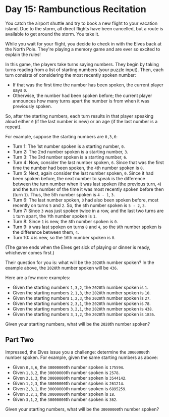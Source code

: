 # Day 15: Rambunctious Recitation

You catch the airport shuttle and try to book a new flight to your vacation island. Due to the storm, all direct flights have been cancelled, but a route is available to get around the storm. You take it.

While you wait for your flight, you decide to check in with the Elves back at the North Pole. They're playing a memory game and are ever so excited to explain the rules!

In this game, the players take turns saying numbers. They begin by taking turns reading from a list of starting numbers (your puzzle input). Then, each turn consists of considering the most recently spoken number:

  - If that was the first time the number has been spoken, the current player says `0`.
  - Otherwise, the number had been spoken before; the current player announces how many turns apart the number is from when it was previously spoken.

So, after the starting numbers, each turn results in that player speaking aloud either `0` (if the last number is new) or an age (if the last number is a repeat).

For example, suppose the starting numbers are `0,3,6`:

  - Turn 1: The 1st number spoken is a starting number, `0`.
  - Turn 2: The 2nd number spoken is a starting number, `3`.
  - Turn 3: The 3rd number spoken is a starting number, `6`.
  - Turn 4: Now, consider the last number spoken, `6`. Since that was the first time the number had been spoken, the `4`th number spoken is `0`.
  - Turn 5: Next, again consider the last number spoken, `0`. Since it had been spoken before, the next number to speak is the difference between the turn number when it was last spoken (the previous turn, `4`) and the turn number of the time it was most recently spoken before then (turn `1`). Thus, the 5th number spoken is `4 - 1`, `3`.
  - Turn 6: The last number spoken, `3` had also been spoken before, most recently on turns `5` and `2`. So, the `6`th number spoken is `5 - 2`, `3`.
  - Turn 7: Since `3` was just spoken twice in a row, and the last two turns are `1` turn apart, the `7`th number spoken is `1`.
  - Turn 8: Since `1` is new, the `8`th number spoken is `0`.
  - Turn 9: `0` was last spoken on turns `8` and `4`, so the `9`th number spoken is the difference between them, `4`.
  - Turn 10: `4` is new, so the `10`th number spoken is `0`.

(The game ends when the Elves get sick of playing or dinner is ready, whichever comes first.)

Their question for you is: what will be the `2020`th number spoken? In the example above, the `2020`th number spoken will be `436`.

Here are a few more examples:

  - Given the starting numbers `1,3,2`, the `2020`th number spoken is `1`.
  - Given the starting numbers `2,1,3`, the `2020`th number spoken is `10`.
  - Given the starting numbers `1,2,3`, the `2020`th number spoken is `27`.
  - Given the starting numbers `2,3,1`, the `2020`th number spoken is `78`.
  - Given the starting numbers `3,2,1`, the `2020`th number spoken is `438`.
  - Given the starting numbers `3,1,2`, the `2020`th number spoken is `1836`.

Given your starting numbers, what will be the `2020`th number spoken?

## Part Two

Impressed, the Elves issue you a challenge: determine the `30000000`th number spoken. For example, given the same starting numbers as above:

  - Given `0,3,6`, the `30000000`th number spoken is `175594`.
  - Given `1,3,2`, the `30000000`th number spoken is `2578`.
  - Given `2,1,3`, the `30000000`th number spoken is `3544142`.
  - Given `1,2,3`, the `30000000`th number spoken is `261214`.
  - Given `2,3,1`, the `30000000`th number spoken is `6895259`.
  - Given `3,2,1`, the `30000000`th number spoken is `18`.
  - Given `3,1,2`, the `30000000`th number spoken is `362`.

Given your starting numbers, what will be the `30000000`th number spoken?

